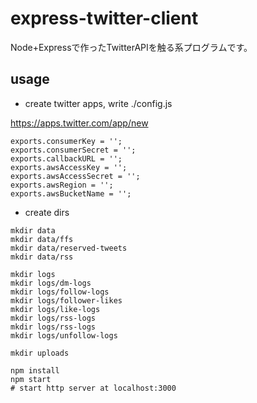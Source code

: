 # express-twitter-client
Node+Expressで作ったTwitterAPIを触る系プログラムです。


## usage

- create twitter apps, write ./config.js

https://apps.twitter.com/app/new

```
exports.consumerKey = '';
exports.consumerSecret = '';
exports.callbackURL = '';
exports.awsAccessKey = '';
exports.awsAccessSecret = '';
exports.awsRegion = '';
exports.awsBucketName = '';
```

- create dirs

```
mkdir data
mkdir data/ffs
mkdir data/reserved-tweets
mkdir data/rss

mkdir logs
mkdir logs/dm-logs
mkdir logs/follow-logs
mkdir logs/follower-likes
mkdir logs/like-logs
mkdir logs/rss-logs
mkdir logs/rss-logs
mkdir logs/unfollow-logs

mkdir uploads
```


```
npm install
npm start
# start http server at localhost:3000
```
